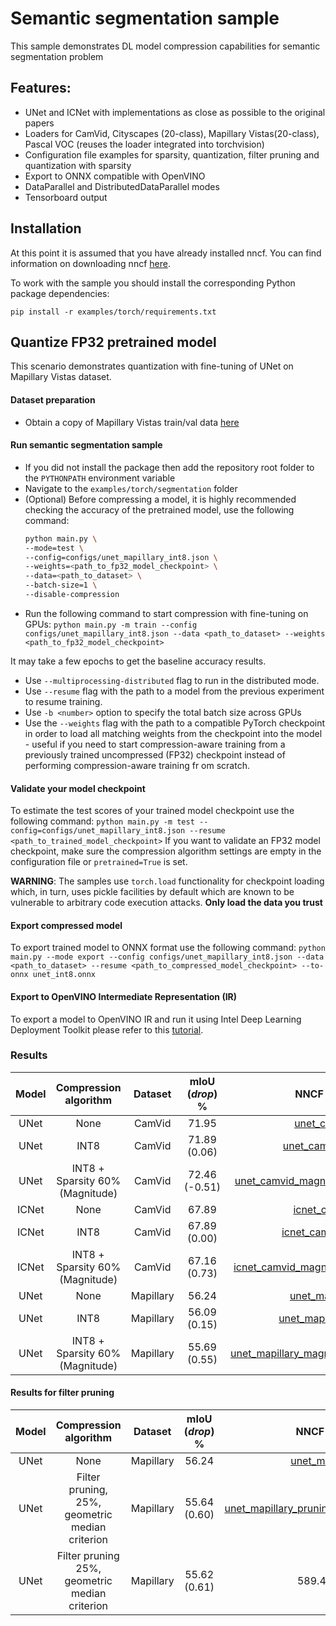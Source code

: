 # Semantic segmentation sample
This sample demonstrates DL model compression capabilities for semantic segmentation problem

## Features:
- UNet and ICNet with implementations as close as possible to the original papers
- Loaders for CamVid, Cityscapes (20-class), Mapillary Vistas(20-class), Pascal VOC (reuses the loader integrated into torchvision)
- Configuration file examples for sparsity, quantization, filter pruning and quantization with sparsity
- Export to ONNX compatible with OpenVINO
- DataParallel and DistributedDataParallel modes
- Tensorboard output

## Installation

At this point it is assumed that you have already installed nncf. You can find information on downloading nncf [here](https://github.com/openvinotoolkit/nncf#user-content-installation).  

To work with the sample you should install the corresponding Python package dependencies:

```
pip install -r examples/torch/requirements.txt
```

## Quantize FP32 pretrained model
This scenario demonstrates quantization with fine-tuning of UNet on Mapillary Vistas dataset.

#### Dataset preparation
- Obtain a copy of Mapillary Vistas train/val data [here](https://www.mapillary.com/dataset/vistas/)

#### Run semantic segmentation sample
- If you did not install the package then add the repository root folder to the `PYTHONPATH` environment variable
- Navigate to the `examples/torch/segmentation` folder
- (Optional) Before compressing a model, it is highly recommended checking the accuracy of the pretrained model, use the following command:
  ```bash
  python main.py \
  --mode=test \
  --config=configs/unet_mapillary_int8.json \
  --weights=<path_to_fp32_model_checkpoint> \
  --data=<path_to_dataset> \
  --batch-size=1 \
  --disable-compression
  ```
- Run the following command to start compression with fine-tuning on GPUs:
`python main.py -m train --config configs/unet_mapillary_int8.json --data <path_to_dataset> --weights <path_to_fp32_model_checkpoint>`

It may take a few epochs to get the baseline accuracy results.
- Use `--multiprocessing-distributed` flag to run in the distributed mode.
- Use `--resume` flag with the path to a model from the previous experiment to resume training.
- Use `-b <number>` option to specify the total batch size across GPUs
- Use the `--weights` flag with the path to a compatible PyTorch checkpoint in order to load all matching weights from the checkpoint into the model - useful
 if you need to start compression-aware training from a previously trained uncompressed (FP32) checkpoint instead of performing compression-aware training fr
om scratch.


#### Validate your model checkpoint
To estimate the test scores of your trained model checkpoint use the following command:
`python main.py -m test --config=configs/unet_mapillary_int8.json --resume <path_to_trained_model_checkpoint>`
If you want to validate an FP32 model checkpoint, make sure the compression algorithm settings are empty in the configuration file or `pretrained=True` is set.

**WARNING**: The samples use `torch.load` functionality for checkpoint loading which, in turn, uses pickle facilities by default which are known to be vulnerable to arbitrary code execution attacks. **Only load the data you trust**

#### Export compressed model
To export trained model to ONNX format use the following command:
`python main.py --mode export --config configs/unet_mapillary_int8.json --data <path_to_dataset> --resume <path_to_compressed_model_checkpoint> --to-onnx unet_int8.onnx`

#### Export to OpenVINO Intermediate Representation (IR)

To export a model to OpenVINO IR and run it using Intel Deep Learning Deployment Toolkit please refer to this [tutorial](https://software.intel.com/en-us/openvino-toolkit).

<a name="results"></a>
### Results

|Model|Compression algorithm|Dataset|mIoU (_drop_) %|NNCF config file|Checkpoint|
| :---: | :---: | :---: | :---: | :---: | :---: |
|UNet|None|CamVid|71.95|[unet_camvid.json](configs/unet_camvid.json)|[Link](https://storage.openvinotoolkit.org/repositories/nncf/models/develop/unet_camvid.pth)|
|UNet|INT8|CamVid|71.89 (0.06)|[unet_camvid_int8.json](configs/unet_camvid_int8.json)|[Link](https://storage.openvinotoolkit.org/repositories/nncf/models/develop/unet_camvid_int8.pth)|
|UNet|INT8 + Sparsity 60% (Magnitude)|CamVid|72.46 (-0.51)|[unet_camvid_magnitude_sparsity_int8.json](configs/unet_camvid_magnitude_sparsity_int8.json)|[Link](https://storage.openvinotoolkit.org/repositories/nncf/models/develop/unet_camvid_magnitude_sparsity_int8.pth)|
|ICNet|None|CamVid|67.89|[icnet_camvid.json](configs/icnet_camvid.json)|[Link](https://storage.openvinotoolkit.org/repositories/nncf/models/develop/icnet_camvid.pth)|
|ICNet|INT8|CamVid|67.89 (0.00)|[icnet_camvid_int8.json](configs/icnet_camvid_int8.json)|[Link](https://storage.openvinotoolkit.org/repositories/nncf/models/develop/icnet_camvid_int8.pth)|
|ICNet|INT8 + Sparsity 60% (Magnitude)|CamVid|67.16 (0.73)|[icnet_camvid_magnitude_sparsity_int8.json](configs/icnet_camvid_magnitude_sparsity_int8.json)|[Link](https://storage.openvinotoolkit.org/repositories/nncf/models/develop/icnet_camvid_magnitude_sparsity_int8.pth)|
|UNet|None|Mapillary|56.24|[unet_mapillary.json](configs/unet_mapillary.json)|[Link](https://storage.openvinotoolkit.org/repositories/nncf/models/develop/unet_mapillary.pth)|
|UNet|INT8|Mapillary|56.09 (0.15)|[unet_mapillary_int8.json](configs/unet_mapillary_int8.json)|[Link](https://storage.openvinotoolkit.org/repositories/nncf/models/develop/unet_mapillary_int8.pth)|
|UNet|INT8 + Sparsity 60% (Magnitude)|Mapillary|55.69 (0.55)|[unet_mapillary_magnitude_sparsity_int8.json](configs/unet_mapillary_magnitude_sparsity_int8.json)|[Link](https://storage.openvinotoolkit.org/repositories/nncf/models/develop/unet_mapillary_magnitude_sparsity_int8.pth)|


<a name="filter_pruning"></a>
#### Results for filter pruning
|Model|Compression algorithm|Dataset|mIoU (_drop_) %|NNCF config file|Checkpoint|
| :---: | :---: | :---: | :---: | :---: | :---: |
|UNet|None|Mapillary|56.24|[unet_mapillary.json](configs/unet_mapillary.json)|[Link](https://storage.openvinotoolkit.org/repositories/nncf/models/develop/unet_mapillary.pth)|
|UNet|Filter pruning, 25%, geometric median criterion|Mapillary|55.64 (0.60)|[unet_mapillary_pruning_geometric_median.json](configs/unet_mapillary_pruning_geometric_median.json)|[Link](https://storage.openvinotoolkit.org/repositories/nncf/models/develop/unet_mapillary_pruning_geometric_median.pth)|
|UNet|Filter pruning 25%,<br/>geometric median criterion|Mapillary|55.62 (0.61)|589.4 (67.36%)|18.6 (60.00%)|[Link](configs/unet_mapillary_pruning_geometric_median.json)|[Link](https://storage.openvinotoolkit.org/repositories/nncf/models/develop/torch/unet_mapillary_pruning_geometric_median.pth)|
